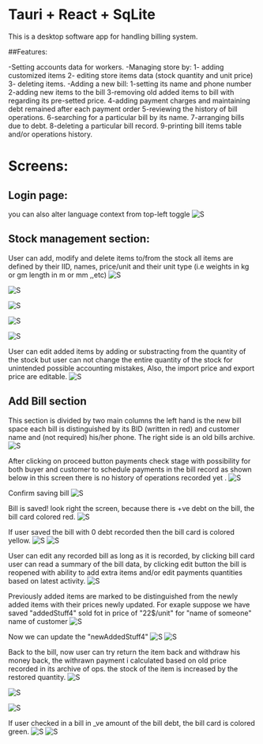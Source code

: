 # Tauri + React + SqLite

This is a desktop software app for handling billing system.

##Features:

-Setting accounts data for workers.
-Managing store by:
    1- adding customized items 
    2- editing store items data (stock quantity and unit price) 
    3- deleting items.
-Adding a new bill: 
    1-setting its name and phone number 
    2-adding new items to the bill 
    3-removing old added items to bill with regarding its pre-setted price. 
    4-adding payment charges and maintaining debt remained after each payment order 
    5-reviewing the history of bill operations.
    6-searching for a particular bill by its name.
    7-arranging bills due to debt.
    8-deleting a particular bill record.
    9-printing bill items table and/or operations history.

# Screens:
## Login page:
 you can also alter language context from top-left toggle
![S](/screenshots/s-3.jpeg "Screen")
## Stock management section:
User can add, modify and delete items to/from the stock all items are defined by their IID, names, price/unit and their unit type (i.e weights in kg or gm length in m or mm ,,etc)
![S](/screenshots/s1.jpeg "Screen")

![S](/screenshots/s2.jpeg "Screen")

![S](/screenshots/s3.jpeg "Screen")

![S](/screenshots/s5.jpeg "Screen")

![S](/screenshots/s4.jpeg "Screen")

User can edit added items by adding or substracting from the quantity of the stock but user can not change the entire quantity of the stock for unintended possible accounting mistakes, Also, the import price and export price are editable.
![S](/screenshots/s6.jpeg "Screen")

## Add Bill section
This section is divided by two main columns the left hand is the new bill space each bill is distinguished by its BID (written in red) and customer name and (not required) his/her phone.
The right side is an old bills archive.
![S](/screenshots/s7.jpeg "Screen")

After clicking on proceed button payments check stage with possibility for both buyer and customer to schedule payments in the bill record as shown below in this screen there is no history of operations recorded yet .
![S](/screenshots/s8.jpeg "Screen")

Confirm saving bill
![S](/screenshots/s9.jpeg "Screen")

Bill is saved! look right the screen, because there is +ve debt on the bill, the bill card colored red.
![S](/screenshots/s10.jpeg "Screen")

If user saved the bill with 0 debt recorded then the bill card is colored yellow.
![S](/screenshots/s11.jpeg "Screen")
![S](/screenshots/s12.jpeg "Screen")

User can edit any recorded bill as long as it is recorded, by clicking bill card user can read a summary of the bill data, by clicking edit button the bill is reopened with ability to add extra items and/or edit payments quantities based on latest activity.
![S](/screenshots/s13.jpeg "Screen")

Previously added items are marked to be distinguished from the newly added items with their prices newly updated.
For exaple suppose we have saved "addedStuff4" sold fot in price of "22$/unit" for "name of someone" name of customer
![S](/screenshots/s14.jpeg "Screen")

Now we can update the "newAddedStuff4"
![S](/screenshots/s15.jpeg "Screen")
![S](/screenshots/s16.jpeg "Screen")

Back to the bill, now user can try return the item back and withdraw his money back, the withrawn payment i calculated based on old price recorded in its archive of ops. the stock of the item is increased by the restored quantity.
![S](/screenshots/s17.jpeg "Screen")

![S](/screenshots/s18.jpeg "Screen")

![S](/screenshots/s19.jpeg "Screen")

If user checked in a bill in _ve amount of the bill debt, the bill card is colored green.
![S](/screenshots/s20.jpeg "Screen")
![S](/screenshots/s21.jpeg "Screen")


